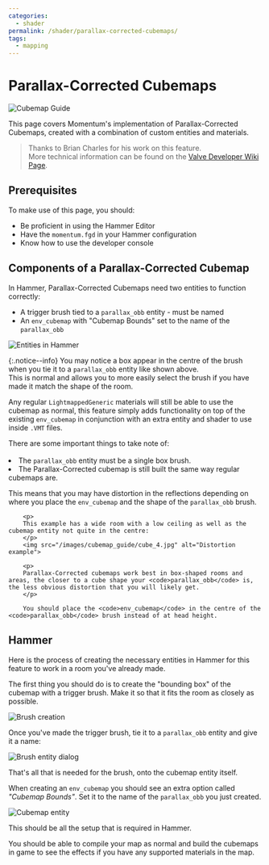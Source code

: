 ```yaml
---
categories:
  - shader
permalink: /shader/parallax-corrected-cubemaps/
tags:
  - mapping
---
```


# Parallax-Corrected Cubemaps

![Cubemap Guide](/images/guide_headers/guide_parallax_cubemaps.jpg)

This page covers Momentum's implementation of Parallax-Corrected Cubemaps, created with a combination of custom entities and materials.

> Thanks to Brian Charles for his work on this feature.  
> More technical information can be found on the [Valve Developer Wiki Page](https://developer.valvesoftware.com/wiki/Parallax_Corrected_Cubemaps).

## Prerequisites

To make use of this page, you should:

- Be proficient in using the Hammer Editor
- Have the `momentum.fgd` in your Hammer configuration
- Know how to use the developer console

## Components of a Parallax-Corrected Cubemap

In Hammer, Parallax-Corrected Cubemaps need two entities to function correctly:

- A trigger brush tied to a `parallax_obb` entity - must be named
- An `env_cubemap` with "Cubemap Bounds" set to the name of the `parallax_obb`

![Entities in Hammer](/images/cubemap_guide/cube_0.jpg)

{:.notice--info}
You may notice a box appear in the centre of the brush when you tie it to a `parallax_obb` entity like shown above.  
This is normal and allows you to more easily select the brush if you have made it match the shape of the room.

Any regular `LightmappedGeneric` materials will still be able to use the cubemap as normal, this feature simply adds functionality on top of the existing `env_cubemap` in conjunction with an extra entity and shader to use inside `.VMT` files.

<div class="notice--warning">
        There are some important things to take note of:
        <br><br>
		<li>The <code>parallax_obb</code> entity must be a single box brush.</li>
		<li>The Parallax-Corrected cubemap is still built the same way regular cubemaps are.</li>
		<p>
		This means that you may have distortion in the reflections depending on where you place the <code>env_cubemap</code> and the shape of the <code>parallax_obb</code> brush.
		</p>
		
		<p>
		This example has a wide room with a low ceiling as well as the cubemap entity not quite in the centre:
		</p>
		<img src="/images/cubemap_guide/cube_4.jpg" alt="Distortion example">

    	<p>
    	Parallax-Corrected cubemaps work best in box-shaped rooms and areas, the closer to a cube shape your <code>parallax_obb</code> is, the less obvious distortion that you will likely get.
    	</p>

    	You should place the <code>env_cubemap</code> in the centre of the <code>parallax_obb</code> brush instead of at head height.

</div>

## Hammer

Here is the process of creating the necessary entities in Hammer for this feature to work in a room you've already made.

The first thing you should do is to create the "bounding box" of the cubemap with a trigger brush. Make it so that it fits the room as closely as possible.

![Brush creation](/images/cubemap_guide/cube_2.jpg)

Once you've made the trigger brush, tie it to a `parallax_obb` entity and give it a name:

![Brush entity dialog](/images/cubemap_guide/cube_3.png)

That's all that is needed for the brush, onto the cubemap entity itself.

When creating an `env_cubemap` you should see an extra option called _"Cubemap Bounds"_. Set it to the name of the `parallax_obb` you just created.

![Cubemap entity](/images/cubemap_guide/cube_1.png)

This should be all the setup that is required in Hammer.

You should be able to compile your map as normal and build the cubemaps in game to see the effects if you have any supported materials in the map.
